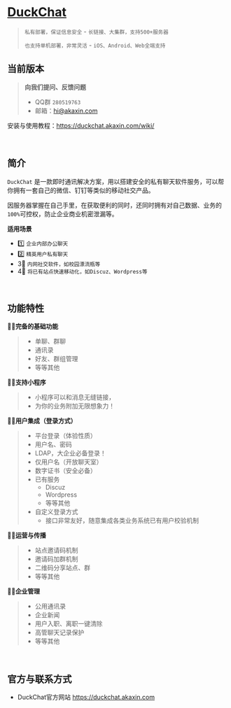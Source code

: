 
# [DuckChat](http://duck.chat)

> `私有部署，保证信息安全` - `长链接、大集群，支持500+服务器` 
>
> `也支持单机部署，非常灵活` - `iOS、Android、Web全端支持`

## 当前版本

> **向我们提问、反馈问题**
>
> - QQ群 `280519763`
> - 邮箱：hi@akaxin.com

安装与使用教程：https://duckchat.akaxin.com/wiki/

<br />

## 简介

`DuckChat` 是一款即时通讯解决方案，用以搭建安全的私有聊天软件服务，可以帮你拥有一套自己的微信、钉钉等类似的移动社交产品。

因服务器掌握在自己手里，在获取便利的同时，还同时拥有对自己数据、业务的`100%`可控权，防止企业商业机密泄漏等。

**适用场景**

- 1️⃣ `企业内部办公聊天`
- 2️⃣ `精英用户私有聊天`
- 3⃣️ `内网社交软件，如校园漂流瓶等`
- 4⃣️ `将已有站点快速移动化，如Discuz、Wordpress等`


<br />

## 功能特性

**🤩🤩完备的基础功能**
    
> - 单聊、群聊
> - 通讯录
> - 好友、群组管理
> - 等等其他

**🤩🤩支持小程序**
    
> - 小程序可以和消息无缝链接，
> - 为你的业务附加无限想象力！

**🤩🤩用户集成（登录方式）**

> - 平台登录（体验性质）
> - 用户名、密码
> - LDAP，大企业必备登录！
> - 仅用户名（开放聊天室）
> - 数字证书（安全必备）
> - 已有服务
>     - Discuz
>     - Wordpress
>     - 等等其他
> - 自定义登录方式
>     - 接口非常友好，随意集成各类业务系统已有用户校验机制

**🤩🤩运营与传播**

> - 站点邀请码机制
> - 邀请码加群机制
> - 二维码分享站点、群
> - 等等其他

**🤩🤩企业管理**

> - 公用通讯录
> - 企业新闻
> - 用户入职、离职一键清除
> - 高管聊天记录保护
> - 等等其他
 

<br />


## 官方与联系方式

- DuckChat官方网站 https://duckchat.akaxin.com
